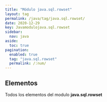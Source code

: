 ```yaml
---
title: "Módulo java.sql.rowset"
layout: tag
permalink: /java/tag/java.sql.rowset/
date: 2020-12-29
key: Javamodulojava.sql.rowset
sidebar: 
  nav: java
aside: 
  toc: true
pagination: 
  enabled: true
  tag: "java.sql.rowset"
  permalink: /:num/
---
```


<h2>Elementos</h2>
Todos los elementos del modulo <strong>java.sql.rowset</strong>
